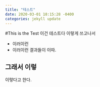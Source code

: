 ```yaml
---
title: "테스트"
date: 2020-03-01 18:15:28 -0400
categories: jekyll update
---
```


#This is the Test
이건 테스트다
이렇게 쓰고나서
- 이러이런
- 이러이런
결과들이 이따. 

## 그래서 이렇
이렇다고 한다. 
